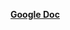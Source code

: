[**Google Doc**](https://docs.google.com/document/d/e/2PACX-1vRye3eE1kCjdyY4glPOxXeSl5DtXSkW0PR4M1tvuKf3V59jY06JtVNM9_mE4q4j3hPw_B6uaZuFMpm4/pub)
